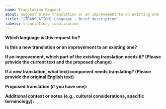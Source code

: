 ```yaml
---
name: Translation Request
about: Suggest a new translation or an improvement to an existing one
title: "[TRANSLATION] Language - Brief description"
labels: translation, localization
---
```


**Which language is this request for?**

<!-- Please specify the language (e.g., Spanish, French, Arabic) -->

**Is this a new translation or an improvement to an existing one?**

<!-- New translation / Improvement -->

**If an improvement, which part of the existing translation needs it? (Please provide the current text and the proposed change)**

<!--
Current text: ...
Proposed change: ...
-->

**If a new translation, what text/component needs translating? (Please provide the original English text)**

<!--
Original English text: ...
Component (if applicable): ...
-->

**Proposed translation (if you have one):**

<!-- Your proposed translation -->

**Additional context or notes (e.g., cultural considerations, specific terminology):**

<!-- Any other relevant information -->
